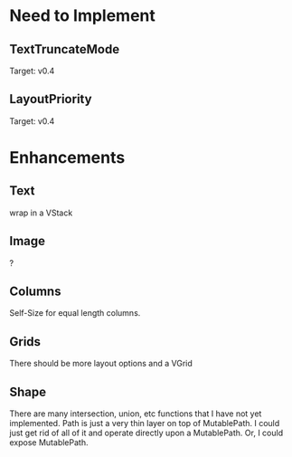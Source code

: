 # Need to Implement

## TextTruncateMode
Target: v0.4

## LayoutPriority
Target: v0.4


# Enhancements

## Text
wrap in a VStack

## Image
?

## Columns
Self-Size for equal length columns.

## Grids
There should be more layout options and a VGrid

## Shape
There are many intersection, union, etc functions that I have not yet implemented. Path is just a very thin layer
on top of MutablePath. I could just get rid of all of it and operate directly upon a MutablePath. Or, I could 
expose MutablePath.



